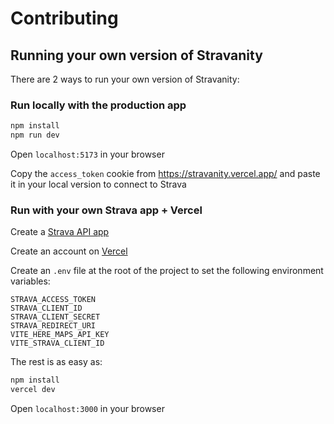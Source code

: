 # Contributing

## Running your own version of Stravanity

There are 2 ways to run your own version of Stravanity:

### Run locally with the production app

```bash
npm install
npm run dev
```

Open `localhost:5173` in your browser

Copy the `access_token` cookie from https://stravanity.vercel.app/ and paste it in your local version to connect to Strava

### Run with your own Strava app + Vercel

Create a [Strava API app](https://www.strava.com/settings/api)

Create an account on [Vercel](https://vercel.app)

Create an `.env` file at the root of the project to set the following environment variables:

```
STRAVA_ACCESS_TOKEN
STRAVA_CLIENT_ID
STRAVA_CLIENT_SECRET
STRAVA_REDIRECT_URI
VITE_HERE_MAPS_API_KEY
VITE_STRAVA_CLIENT_ID
```

The rest is as easy as:

```bash
npm install
vercel dev
```

Open `localhost:3000` in your browser
